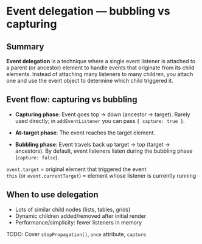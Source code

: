 # Event delegation — bubbling vs capturing

## Summary

**Event delegation** is a technique where a single event listener is attached to a parent (or ancestor) element to handle events that originate from its child elements. Instead of attaching many listeners to many children, you attach one and use the event object to determine which child triggered it.

## Event flow: capturing vs bubbling

- **Capturing phase**: Event goes top → down (ancestor → target). Rarely used directly; in `addEventListener` you can pass `{ capture: true }`.

- **At-target phase**: The event reaches the target element.

- **Bubbling phase**: Event travels back up target → top (target → ancestors). By default, event listeners listen during the bubbling phase (`capture: false`).

`event.target` = original element that triggered the event  
`this` (or `event.currentTarget`) = element whose listener is currently running

## When to use delegation

- Lots of similar child nodes (lists, tables, grids)
- Dynamic children added/removed after initial render
- Performance/simplicity: fewer listeners in memory

TODO: Cover `stopPropagation()`, `once` attribute, `capture`

